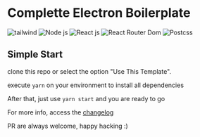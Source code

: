 # Complette Electron Boilerplate

![tailwind](https://img.shields.io/badge/tailwind-3.0.23-blue) ![Node js](https://img.shields.io/badge/node-%5E16.11.26-brightgreen) ![React js](https://img.shields.io/badge/react-%5E17.0.39-blue)
![React Router Dom](https://img.shields.io/badge/react--router--dom-%5E6.2.2-blue) 
![Postcss](https://img.shields.io/badge/postcss-%5E8.4.8-blue)


## Simple Start

clone this repo or select the option "Use This Template".

execute `yarn` on your environment to install all dependencies

After that, just use `yarn start` and you are ready to go


For more info, access the [changelog](https://github.com/Complette/ElectronCompletteTemplate/blob/master/CHANGELOG.md)

PR are always welcome, happy hacking :)

